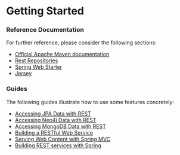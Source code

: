 # Getting Started

### Reference Documentation
For further reference, please consider the following sections:

* [Official Apache Maven documentation](https://maven.apache.org/guides/index.html)
* [Rest Repositories](https://docs.spring.io/spring-boot/docs/{bootVersion}/reference/htmlsingle/#howto-use-exposing-spring-data-repositories-rest-endpoint)
* [Spring Web Starter](https://docs.spring.io/spring-boot/docs/{bootVersion}/reference/htmlsingle/#boot-features-developing-web-applications)
* [Jersey](https://docs.spring.io/spring-boot/docs/{bootVersion}/reference/htmlsingle/#boot-features-jersey)

### Guides
The following guides illustrate how to use some features concretely:

* [Accessing JPA Data with REST](https://spring.io/guides/gs/accessing-data-rest/)
* [Accessing Neo4j Data with REST](https://spring.io/guides/gs/accessing-neo4j-data-rest/)
* [Accessing MongoDB Data with REST](https://spring.io/guides/gs/accessing-mongodb-data-rest/)
* [Building a RESTful Web Service](https://spring.io/guides/gs/rest-service/)
* [Serving Web Content with Spring MVC](https://spring.io/guides/gs/serving-web-content/)
* [Building REST services with Spring](https://spring.io/guides/tutorials/bookmarks/)

